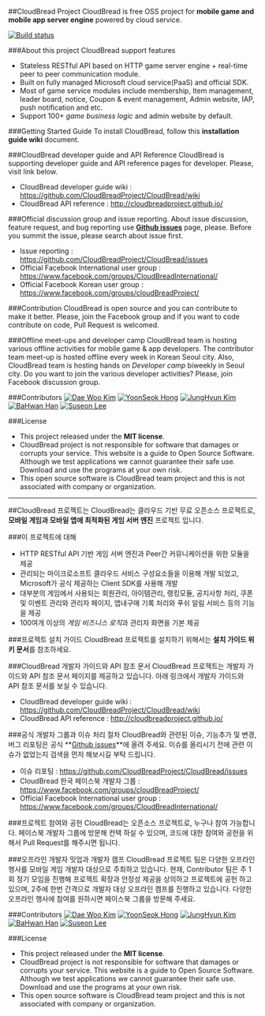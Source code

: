 ##CloudBread Project
CloudBread is free OSS project for **mobile game and mobile app server engine** powered by cloud service.

[![Build status](https://ci.appveyor.com/api/projects/status/s82kx42sg734gde2?svg=true)](https://ci.appveyor.com/project/CloudBreadPaPa/cloudbread)

###About this project
CloudBread support features
- Stateless RESTful API based on HTTP game server engine + real-time peer to peer communication module.
- Built on fully managed Microsoft cloud service(PaaS) and official SDK.
- Most of game service modules include membership, Item management, leader board, notice, Coupon & event management, Admin website, IAP, push notification and etc.
- Support 100+ *game business logic* and admin website by default.

###Getting Started Guide
To install CloudBread, follow this **installation guide wiki** document.

###CloudBread developer guide and API Reference
CloudBread is supporting developer guide and API reference pages for developer. Please, visit link below.
- CloudBread developer guide wiki : https://github.com/CloudBreadProject/CloudBread/wiki
- CloudBread API reference : http://cloudbreadproject.github.io/

###Official discussion group and issue reporting.
About issue discussion, feature request, and bug reporting use **[Github issues](https://github.com/CloudBreadProject/CloudBread/issues)** page, please. Before you summit the issue, please search about issue first.
- Issue reporting : https://github.com/CloudBreadProject/CloudBread/issues
- Official Facebook International user group : https://www.facebook.com/groups/CloudBreadInternational/
- Official Facebook Korean user group : https://www.facebook.com/groups/cloudBreadProject/

###Contribution
CloudBread is open source and you can contribute to make it better. Please, join the Facebook group and if you want to code contribute on code, Pull Request is welcomed.

###Offline meet-ups and developer camp
CloudBread team is hosting various offline activities for mobile game & app developers.
The contributor team meet-up is hosted offline every week in Korean Seoul city. Also, CloudBread team is hosting hands on *Developer camp* biweekly in Seoul city. Do you want to join the various developer activities? Please, join Facebook discussion group.

###Contributors
[![Dae Woo Kim](https://avatars1.githubusercontent.com/u/1704759?v=3&s=60)](https://github.com/CloudBreadPaPa) [![YoonSeok Hong](https://avatars2.githubusercontent.com/u/8370682?v=3&s=60)](https://github.com/yshong93) [![JungHyun Kim](https://avatars1.githubusercontent.com/u/13347602?v=3&s=60)](https://github.com/junghyun4425) [![BaHwan Han](https://avatars0.githubusercontent.com/u/2682865?v=3&s=60)](https://github.com/Beingbook) [![Suseon Lee](https://avatars2.githubusercontent.com/u/17489065?v=3&s=460)](https://github.com/finesunday)

###License
- This project released under the **MIT license**.
- CloudBread project is not responsible for software that damages or corrupts your service. This website is a guide to Open Source Software. Although we test applications we cannot guarantee their safe use. Download and use the programs at your own risk.
- This open source software is CloudBread team project and this is not associated with company or organization.


* * *

##CloudBread 프로젝트는
CloudBread는 클라우드 기반 무료 오픈소스 프로젝트로, **모바일 게임과 모바일 앱에 최적화된 게임 서버 엔진** 프로젝트 입니다.

###이 프로젝트에 대해
- HTTP RESTful API 기반 게임 서버 엔진과 Peer간 커뮤니케이션을 위한 모듈을 제공
- 관리되는 마이크로소프트 클라우드 서비스 구성요소들을 이용해 개발 되었고, Microsoft가 공식 제공하는 Client SDK를 사용해 개발
- 대부분의 게임에서 사용되는 회원관리, 아이템관리, 랭킹모듈, 공지사항 처리, 쿠폰 및 이벤트 관리와 관리자 페이지, 앱내구매 기록 처리와 푸쉬 알림 서비스 등의 기능을 제공
- 100여개 이상의 *게임 비즈니스 로직*과 관리자 화면을 기본 제공

###프로젝트 설치 가이드
CloudBread 프로젝트를 설치하기 위해서는 **설치 가이드 위키 문서**를 참조하세요.

###CloudBread 개발자 가이드와 API 참조 문서
CloudBread 프로젝트는 개발자 가이드와 API 참조 문서 페이지를 제공하고 있습니다. 아래 링크에서 개발자 가이드와 API 참조 문서를 보실 수 있습니다.
- CloudBread developer guide wiki : https://github.com/CloudBreadProject/CloudBread/wiki
- CloudBread API reference : http://cloudbreadproject.github.io/

###공식 개발자 그룹과 이슈 처리 절차
CloudBread와 관련된 이슈, 기능추가 및 변경, 버그 리포팅은 공식 **[Github issues](https://github.com/CloudBreadProject/CloudBread/issues)**에 올려 주세요. 이슈를 올리시기 전에 관련 이슈가 없었는지 검색을 먼저 해보시길 부탁 드립니다.
- 이슈 리포팅 : https://github.com/CloudBreadProject/CloudBread/issues
- CloudBread 한국 페이스북 개발자 그룹 : https://www.facebook.com/groups/cloudBreadProject/
- Official Facebook International user group : https://www.facebook.com/groups/CloudBreadInternational/


###프로젝트 참여와 공헌
CloudBread는 오픈소스 프로젝트로, 누구나 참여 가능합니다. 페이스북 개발자 그룹에 방문해 컨택 하실 수 있으며, 코드에 대한 참여와 공헌을 위해서 Pull Request를 해주시면 됩니다.

###오프라인 개발자 밋업과 개발자 캠프
CloudBread 프로젝트 팀은 다양한 오프라인 행사를 모바일 게임 개발자 대상으로 주최하고 있습니다. 현재, Contributor 팀은 주 1회 정기 모임을 진행해 프로젝트 확장과 안정성 제공을 상의하고 프로젝트에 공헌 하고 있으며, 2주에 한번 간격으로 개발자 대상 오프라인 캠프를 진행하고 있습니다. 다양한 오프라인 행사에 참여를 원하시면 페이스북 그룹을 방문해 주세요.

###Contributors
[![Dae Woo Kim](https://avatars1.githubusercontent.com/u/1704759?v=3&s=60)](https://github.com/CloudBreadPaPa) [![YoonSeok Hong](https://avatars2.githubusercontent.com/u/8370682?v=3&s=60)](https://github.com/yshong93) [![JungHyun Kim](https://avatars1.githubusercontent.com/u/13347602?v=3&s=60)](https://github.com/junghyun4425) [![BaHwan Han](https://avatars0.githubusercontent.com/u/2682865?v=3&s=60)](https://github.com/Beingbook) [![Suseon Lee](https://avatars2.githubusercontent.com/u/17489065?v=3&s=460)](https://github.com/finesunday)

###License
- This project released under the **MIT license**.
- CloudBread project is not responsible for software that damages or corrupts your service. This website is a guide to Open Source Software. Although we test applications we cannot guarantee their safe use. Download and use the programs at your own risk.
- This open source software is CloudBread team project and this is not associated with company or organization.

